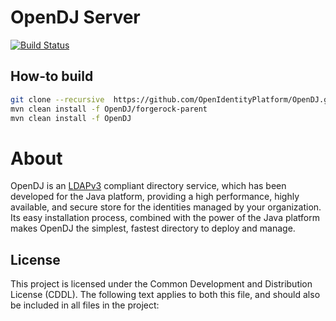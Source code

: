 # OpenDJ Server
[![Build Status](https://travis-ci.org/OpenIdentityPlatform/OpenDJ.svg)](https://travis-ci.org/OpenIdentityPlatform/OpenDJ)

## How-to build

```bash
git clone --recursive  https://github.com/OpenIdentityPlatform/OpenDJ.git
mvn clean install -f OpenDJ/forgerock-parent
mvn clean install -f OpenDJ
```

About
==========

OpenDJ is an [LDAPv3](http://tools.ietf.org/html/rfc4510) compliant directory service, which has been developed 
for the Java platform, providing a high performance, highly available, and secure store for the identities managed 
by your organization. Its easy installation process, combined with the power of the Java platform makes OpenDJ
the simplest, fastest directory to deploy and manage.

## License

This project is licensed under the Common Development and Distribution License (CDDL). The following text applies to 
both this file, and should also be included in all files in the project:
